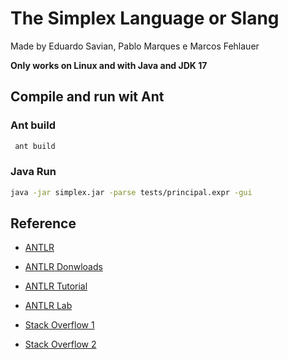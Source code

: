 # The Simplex Language or Slang

Made by Eduardo Savian, Pablo Marques e Marcos Fehlauer

**Only works on Linux and with Java and JDK 17**

## Compile and run wit **Ant**

### Ant build

```bash
 ant build
```

### Java Run

```bash
java -jar simplex.jar -parse tests/principal.expr -gui
```

## Reference

- [ANTLR](https://www.antlr.org/index.html)

- [ANTLR Donwloads](https://www.antlr.org/download.html)

- [ANTLR Tutorial](https://github.com/antlr/antlr4/blob/master/doc/index.md)

- [ANTLR Lab](http://lab.antlr.org/)

- [Stack Overflow 1](https://stackoverflow.com/questions/29971097/how-to-create-ast-with-antlr4)

- [Stack Overflow 2](https://stackoverflow.com/questions/21534316/is-there-a-simple-example-of-using-antlr4-to-create-an-ast-from-java-source-code?lq=1)